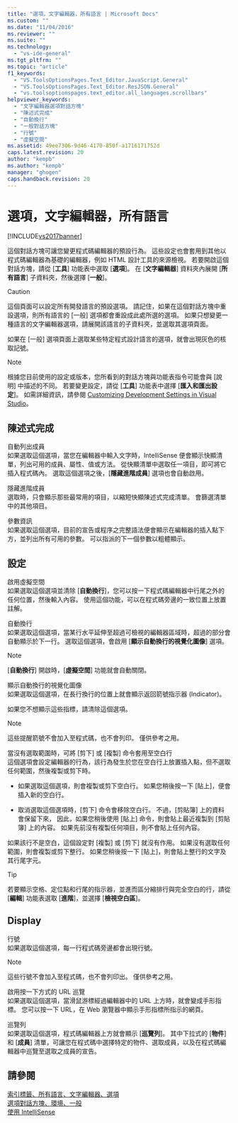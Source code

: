 ```yaml
---
title: "選項，文字編輯器，所有語言 | Microsoft Docs"
ms.custom: ""
ms.date: "11/04/2016"
ms.reviewer: ""
ms.suite: ""
ms.technology: 
  - "vs-ide-general"
ms.tgt_pltfrm: ""
ms.topic: "article"
f1_keywords: 
  - "VS.ToolsOptionsPages.Text_Editor.JavaScript.General"
  - "VS.ToolsOptionsPages.Text_Editor.ResJSON.General"
  - "vs.toolsoptionspages.text_editor.all_languages.scrollbars"
helpviewer_keywords: 
  - "文字編輯器選項對話方塊"
  - "陳述式完成"
  - "自動換行"
  - "一般對話方塊"
  - "行號"
  - "虛擬空間"
ms.assetid: 49ee7306-9d46-4170-850f-a1716171752d
caps.latest.revision: 20
author: "kempb"
ms.author: "kempb"
manager: "ghogen"
caps.handback.revision: 20
---
```

# 選項，文字編輯器，所有語言
[!INCLUDE[vs2017banner](../../code-quality/includes/vs2017banner.md)]

這個對話方塊可讓您變更程式碼編輯器的預設行為。  這些設定也會套用到其他以程式碼編輯器為基礎的編輯器，例如 HTML 設計工具的來源檢視。  若要開啟這個對話方塊，請從 \[**工具**\] 功能表中選取 \[**選項**\]。  在 \[**文字編輯器**\] 資料夾內展開 \[**所有語言**\] 子資料夾，然後選擇 \[**一般**\]。  
  
> [!CAUTION]
>  這個頁面可以設定所有開發語言的預設選項。  請記住，如果在這個對話方塊中重設選項，則所有語言的 \[一般\] 選項都會重設成此處所選的選項。  如果只想變更一種語言的文字編輯器選項，請展開該語言的子資料夾，並選取其選項頁面。  
  
 如果在 \[一般\] 選項頁面上選取某些特定程式設計語言的選項，就會出現灰色的核取記號。  
  
> [!NOTE]
>  根據您目前使用的設定或版本，您所看到的對話方塊與功能表指令可能會與 \[說明\] 中描述的不同。  若要變更設定，請從 \[**工具**\] 功能表中選擇 \[**匯入和匯出設定**\]。  如需詳細資訊，請參閱 [Customizing Development Settings in Visual Studio](http://msdn.microsoft.com/zh-tw/22c4debb-4e31-47a8-8f19-16f328d7dcd3)。  
  
## 陳述式完成  
 自動列出成員  
 如果選取這個選項，當您在編輯器中輸入文字時，IntelliSense 便會顯示快顯清單，列出可用的成員、屬性、值或方法。  從快顯清單中選取任一項目，即可將它插入程式碼內。  選取這個選項之後，\[**隱藏進階成員**\] 選項也會自動啟用。  
  
 隱藏進階成員  
 選取時，只會顯示那些最常用的項目，以縮短快顯陳述式完成清單。  會篩選清單中的其他項目。  
  
 參數資訊  
 如果選取這個選項，目前的宣告或程序之完整語法便會顯示在編輯器的插入點下方，並列出所有可用的參數。  可以指派的下一個參數以粗體顯示。  
  
## 設定  
 啟用虛擬空間  
 如果選取這個選項並清除 \[**自動換行**\]，您可以按一下程式碼編輯器中行尾之外的任何位置，然後輸入內容。  使用這個功能，可以在程式碼旁邊的一致位置上放置註解。  
  
 自動換行  
 如果選取這個選項，當某行水平延伸至超過可檢視的編輯器區域時，超過的部分會自動顯示於下一行。  選取這個選項，會啟用 \[**顯示自動換行的視覺化圖像**\] 選項。  
  
> [!NOTE]
>  \[**自動換行**\] 開啟時，\[**虛擬空間**\] 功能就會自動關閉。  
  
 顯示自動換行的視覺化圖像  
 如果選取這個選項，在長行換行的位置上就會顯示返回箭號指示器 \(Indicator\)。  
  
 如果您不想顯示這些指標，請清除這個選項。  
  
> [!NOTE]
>  這些提醒箭號不會加入至程式碼，也不會列印。  僅供參考之用。  
  
 當沒有選取範圍時，可將 \[剪下\] 或 \[複製\] 命令套用至空白行  
 這個選項會設定編輯器的行為，該行為發生於您在空白行上放置插入點，但不選取任何範圍，然後複製或剪下時。  
  
-   如果選取這個選項，則會複製或剪下空白行。  如果您稍後按一下 \[貼上\]，便會插入新的空白行。  
  
-   取消選取這個選項時，\[剪下\] 命令會移除空白行。  不過，\[剪貼簿\] 上的資料會保留下來，  因此，如果您稍後使用 \[貼上\] 命令，則會貼上最近複製到 \[剪貼簿\] 上的內容。  如果先前沒有複製任何項目，則不會貼上任何內容。  
  
 如果該行不是空白，這個設定對 \[複製\] 或 \[剪下\] 就沒有作用。  如果沒有選取任何範圍，則會複製或剪下整行。  如果您稍後按一下 \[貼上\]，則會貼上整行的文字及其行尾字元。  
  
> [!TIP]
>  若要顯示空格、定位點和行尾的指示器，並進而區分縮排行與完全空白的行，請從 \[**編輯**\] 功能表選取 \[**進階**\]，並選擇 \[**檢視空白區**\]。  
  
## Display  
 行號  
 如果選取這個選項，每一行程式碼旁邊都會出現行號。  
  
> [!NOTE]
>  這些行號不會加入至程式碼，也不會列印出。  僅供參考之用。  
  
 啟用按一下方式的 URL 巡覽  
 如果選取這個選項，當滑鼠游標經過編輯器中的 URL 上方時，就會變成手形指標。  您可以按一下 URL，在 Web 瀏覽器中顯示手形指標所指示的網頁。  
  
 巡覽列  
 如果選取這個選項，程式碼編輯器上方就會顯示 \[**巡覽列**\]。  其中下拉式的 \[**物件**\] 和 \[**成員**\] 清單，可讓您在程式碼中選擇特定的物件、選取成員，以及在程式碼編輯器中巡覽至選取之成員的宣告。  
  
## 請參閱  
 [索引標籤、所有語言、文字編輯器、選項](../../ide/reference/options-text-editor-all-languages-tabs.md)   
 [選項對話方塊、環境、一般](../../ide/reference/general-environment-options-dialog-box.md)   
 [使用 IntelliSense](../../ide/using-intellisense.md)
